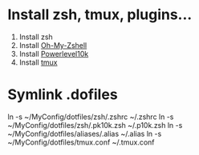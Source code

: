 Install zsh, tmux, plugins...
===============

1. Install zsh
2. Install [Oh-My-Zshell](https://github.com/ohmyzsh/ohmyzsh)
3. Install [Powerlevel10k](https://github.com/romkatv/powerlevel10k?tab=readme-ov-file#installation)
4. Install [tmux](https://github.com/tmux/tmux/wiki)

Symlink .dofiles
===============
ln -s ~/MyConfig/dotfiles/zsh/.zshrc ~/.zshrc
ln -s ~/MyConfig/dotfiles/zsh/.pk10k.zsh ~/.p10k.zsh
ln -s ~/MyConfig/dotfiles/aliases/.alias ~/.alias
ln -s ~/MyConfig/dotfiles/tmux.conf ~/.tmux.conf
